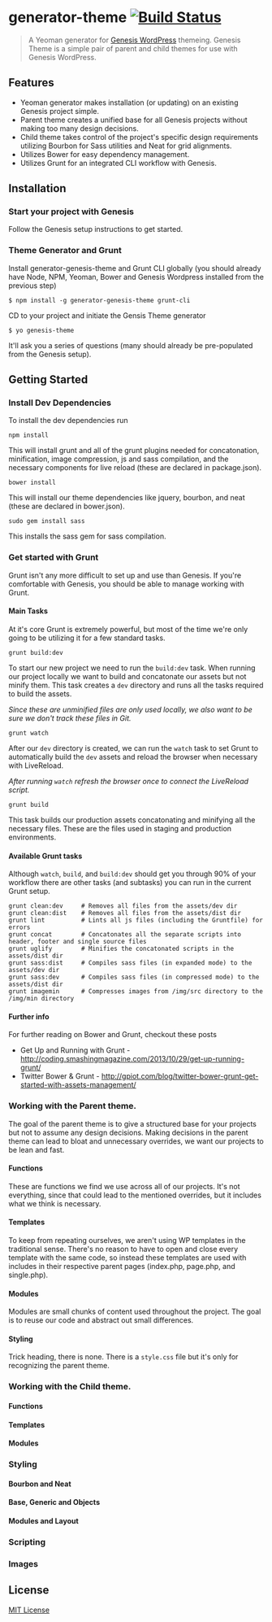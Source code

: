 # generator-theme [![Build Status](https://secure.travis-ci.org/jimmynotjim/generator-theme.png?branch=master)](https://travis-ci.org/jimmynotjim/generator-theme)

> A Yeoman generator for [Genesis WordPress][1] themeing.
Genesis Theme is a simple pair of parent and child themes for use with Genesis WordPress.

## Features

* Yeoman generator makes installation (or updating) on an existing Genesis project simple.
* Parent theme creates a unified base for all Genesis projects without making too many design decisions.
* Child theme takes control of the project's specific design requirements utilizing Bourbon for Sass utilities and Neat for grid alignments.
* Utilizes Bower for easy dependency management.
* Utilizes Grunt for an integrated CLI workflow with Genesis.


## Installation

### Start your project with Genesis

Follow the Genesis setup instructions to get started.

### Theme Generator and Grunt

Install generator-genesis-theme and Grunt CLI globally (you should already have Node, NPM, Yeoman, Bower and Genesis Wordpress installed from the previous step)

```
$ npm install -g generator-genesis-theme grunt-cli
```

CD to your project and initiate the Gensis Theme generator

```
$ yo genesis-theme
```

It'll ask you a series of questions (many should already be pre-populated from the Genesis setup).

## Getting Started

### Install Dev Dependencies

To install the dev dependencies run

```
npm install
```

This will install grunt and all of the grunt plugins needed for concatonation, minification, image compression, js and sass compilation, and the necessary components for live reload (these are declared in package.json).

```
bower install
```

This will install our theme dependencies like jquery, bourbon, and neat (these are declared in bower.json).

```
sudo gem install sass
```

This installs the sass gem for sass compilation.

### Get started with Grunt

Grunt isn't any more difficult to set up and use than Genesis. If you're comfortable with Genesis, you should be able to manage working with Grunt.

#### Main Tasks

At it's core Grunt is extremely powerful, but most of the time we're only going to be utilizing it for a few standard tasks.

```
grunt build:dev
```

To start our new project we need to run the `build:dev` task. When running our project locally we want to build and concatonate our assets but not minify them. This task creates a `dev` directory and runs all the tasks required to build the assets.

*Since these are unminified files are only used locally, we also want to be sure we don't track these files in Git.*

```
grunt watch
```

After our `dev` directory is created, we can run the `watch` task to set Grunt to automatically build the `dev` assets and reload the browser when necessary with LiveReload.

*After running `watch` refresh the browser once to connect the LiveReload script.*

```
grunt build
```

This task builds our production assets concatonating and minifying all the necessary files. These are the files used in staging and production environments.

#### Available Grunt tasks

Although `watch`, `build`, and `build:dev` should get you through 90% of your workflow there are other tasks (and subtasks) you can run in the current Grunt setup.

```
grunt clean:dev		# Removes all files from the assets/dev dir
grunt clean:dist	# Removes all files from the assets/dist dir
grunt lint			# Lints all js files (including the Gruntfile) for errors
grunt concat		# Concatonates all the separate scripts into header, footer and single source files
grunt uglify		# Minifies the concatonated scripts in the assets/dist dir
grunt sass:dist		# Compiles sass files (in expanded mode) to the assets/dev dir
grunt sass:dev		# Compiles sass files (in compressed mode) to the assets/dist dir
grunt imagemin		# Compresses images from /img/src directory to the /img/min directory
```

#### Further info

For further reading on Bower and Grunt, checkout these posts

* Get Up and Running with Grunt - http://coding.smashingmagazine.com/2013/10/29/get-up-running-grunt/
* Twitter Bower & Grunt - http://gpiot.com/blog/twitter-bower-grunt-get-started-with-assets-management/

### Working with the Parent theme.

The goal of the parent theme is to give a structured base for your projects but not to assume any design decisions. Making decisions in the parent theme can lead to bloat and unnecessary overrides, we want our projects to be lean and fast.

#### Functions

These are functions we find we use across all of our projects. It's not everything, since that could lead to the mentioned overrides, but it includes what we think is necessary.

#### Templates

To keep from repeating ourselves, we aren't using WP templates in the traditional sense. There's no reason to have to open and close every template with the same code, so instead these templates are used with includes in their respective parent pages (index.php, page.php, and single.php).

#### Modules

Modules are small chunks of content used throughout the project. The goal is to reuse our code and abstract out small differences.

#### Styling

Trick heading, there is none. There is a `style.css` file but it's only for recognizing the parent theme.

### Working with the Child theme.

#### Functions

#### Templates

#### Modules


### Styling

#### Bourbon and Neat

#### Base, Generic and Objects

#### Modules and Layout


### Scripting

### Images

## License

[MIT License](http://en.wikipedia.org/wiki/MIT_License)

[1]: https://github.com/genesis/wordpress/
[2]: http://yeoman.io/
[3]: http://nodejs.org/
[4]: http://bower.io/
[5]: https://help.github.com/articles/create-a-repo

